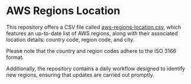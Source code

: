 # AWS Regions Location

This repository offers a CSV file called [aws-regions-location.csv](https://raw.githubusercontent.com/ipregistry/aws-regions-location/main/aws-regions-location.csv), which features an up-to-date list of AWS regions, along with their associated location details: country code, region code, and city.

Please note that the country and region codes adhere to the ISO 3166 format.

Additionally, the repository contains a daily workflow designed to identify new regions, ensuring that updates are carried out promptly.